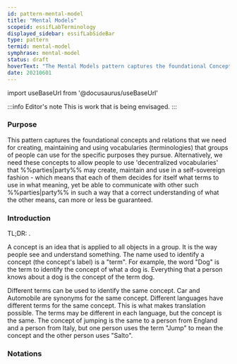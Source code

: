 ```yaml
---
id: pattern-mental-model
title: "Mental Models"
scopeid: essifLabTerminology
displayed_sidebar: essifLabSideBar
type: pattern
termid: mental-model
symphrase: mental-model
status: draft
hoverText: "The Mental Models pattern captures the foundational Concepts and relations that we need for creating, maintaining and using  (decentralized) Vocabularies (Terminologies) that groups of people can use for the specific purposes they pursue."
date: 20210601
---
```


import useBaseUrl from '@docusaurus/useBaseUrl'

:::info Editor's note
This is work that is being envisaged.
:::

### Purpose
<!--Concisely describe what can you do with the pattern that is (at least) harder if you didn't have it.-->
This pattern captures the foundational concepts and relations that we need for creating, maintaining and using  vocabularies (terminologies) that groups of people can use for the specific purposes they pursue. Alternatively, we need these concepts to allow people to use 'decentralized vocabularies' that %%parties|party%% may create, maintain and use in a self-sovereign fashion - which means that each of them decides for itself what terms to use in what meaning, yet be able to communicate with other such %%parties|party%% in such a way that a correct understanding of what the other means, can more or less be guaranteed.

### Introduction
<!--Gently introduce the pattern, by referring to real-world situations and using colloquial terms, so that when someone has read the text, (s)he knows what it is about, and is ready to delve into the specifics of the pattern-->
TL;DR: .

A concept is an idea that is applied to all objects in a group. It is the way people see and understand something. The name used to identify a concept (the concept's label) is a "term". For example, the word "Dog" is the term to identify the concept of what a dog is. Everything that a person knows about a dog is the concept of the term dog.

Different terms can be used to identify the same concept. Car and Automobile are synonyms for the same concept. Different languages have different terms for the same concept. This is what makes translation possible. The terms may be different in each language, but the concept is the same. The concept of jumping is the same to a person from England and a person from Italy, but one person uses the term "Jump" to mean the concept and the other person uses "Salto".

### Notations
<!--This (optional) section specifies the notations that are used, or refers to such a specification.-->

### <!-- any number of other sections, as is fit for describing the pattern -->
<!--text as appropriate for such a section -->

<!--
---
### Footnotes

[//]: # This (optional) section contains any footnotes that may have been specified in the text above.

[^1]: the text for footnote [^1] goes here.

-->